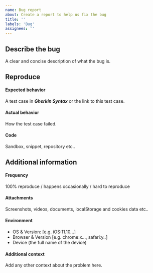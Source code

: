 ```yaml
---
name: Bug report
about: Create a report to help us fix the bug
title: ''
labels: 'Bug'
assignees: ''
---
```


## Describe the bug

A clear and concise description of what the bug is.

## Reproduce

#### Expected behavior

A test case in _**Gherkin Syntax**_ or the link to this test case.

#### Actual behavior

How the test case failed.

#### Code

Sandbox, snippet, repository etc..

## Additional information

#### Frequency

100% reproduce / happens occasionally / hard to reproduce

#### Attachments

Screenshots, videos, documents, localStorage and cookies data etc..

#### Environment

- OS & Version: [e.g. iOS:11.10...]
- Browser & Version [e.g. chrome:x..., safari:y..]
- Device (the full name of the device)

#### Additional context

Add any other context about the problem here.
